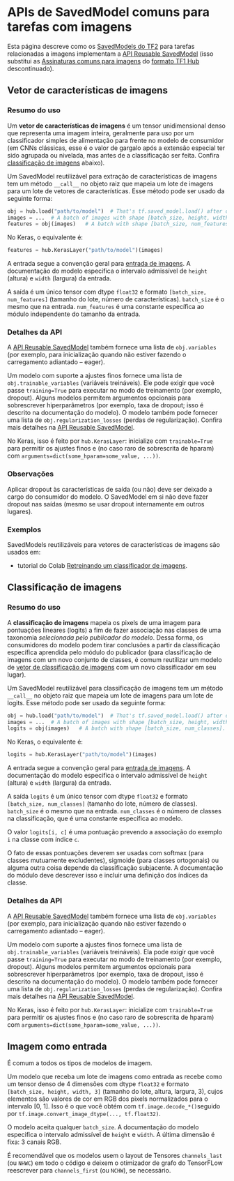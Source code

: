 # APIs de SavedModel comuns para tarefas com imagens

Esta página descreve como os [SavedModels do TF2](../tf2_saved_model.md) para tarefas relacionadas a imagens implementam a [API Reusable SavedModel](../reusable_saved_models.md) (isso substitui as [Assinaturas comuns para imagens](../common_signatures/images.md) do [formato TF1 Hub](../tf1_hub_module) descontinuado).

<a name="feature-vector"></a>

## Vetor de características de imagens

### Resumo do uso

Um **vetor de características de imagens** é um tensor unidimensional denso que representa uma imagem inteira, geralmente para uso por um classificador simples de alimentação para frente no modelo de consumidor (em CNNs clássicas, esse é o valor de gargalo após a extensão especial ter sido agrupada ou nivelada, mas antes de a classificação ser feita. Confira [classificação de imagens](#classification) abaixo).

Um SavedModel reutilizável para extração de características de imagens tem um método `__call__` no objeto raiz que mapeia um lote de imagens para um lote de vetores de características. Esse método pode ser usado da seguinte forma:

```python
obj = hub.load("path/to/model")  # That's tf.saved_model.load() after download.
images = ...  # A batch of images with shape [batch_size, height, width, 3].
features = obj(images)   # A batch with shape [batch_size, num_features].
```

No Keras, o equivalente é:

```python
features = hub.KerasLayer("path/to/model")(images)
```

A entrada segue a convenção geral para [entrada de imagens](#input). A documentação do modelo especifica o intervalo admissível de `height` (altura) e `width` (largura) da entrada.

A saída é um único tensor com dtype `float32` e formato `[batch_size, num_features]` (tamanho do lote, número de características). `batch_size` é o mesmo que na entrada. `num_features` é uma constante específica ao módulo independente do tamanho da entrada.

### Detalhes da API

A [API Reusable SavedModel](../reusable_saved_models.md) também fornece uma lista de `obj.variables` (por exemplo, para inicialização quando não estiver fazendo o carregamento adiantado – eager).

Um modelo com suporte a ajustes finos fornece uma lista de `obj.trainable_variables` (variáveis treináveis). Ele pode exigir que você passe `training=True` para executar no modo de treinamento (por exemplo, dropout). Alguns modelos permitem argumentos opcionais para sobrescrever hiperparâmetros (por exemplo, taxa de dropout; isso é descrito na documentação do modelo). O modelo também pode fornecer uma lista de `obj.regularization_losses` (perdas de regularização). Confira mais detalhes na [API Reusable SavedModel](../reusable_saved_models.md).

No Keras, isso é feito por `hub.KerasLayer`: inicialize com `trainable=True` para permitir os ajustes finos e (no caso raro de sobrescrita de hparam) com `arguments=dict(some_hparam=some_value, ...))`.

### Observações

Aplicar dropout às características de saída (ou não) deve ser deixado a cargo do consumidor do modelo. O SavedModel em si não deve fazer dropout nas saídas (mesmo se usar dropout internamente em outros lugares).

### Exemplos

SavedModels reutilizáveis para vetores de características de imagens são usados em:

- tutorial do Colab [Retreinando um classificador de imagens](https://colab.research.google.com/github/tensorflow/docs/blob/master/g3doc/en/hub/tutorials/tf2_image_retraining.ipynb).

<a name="classification"></a>

## Classificação de imagens

### Resumo do uso

A **classificação de imagens** mapeia os pixels de uma imagem para pontuações lineares (logits) a fim de fazer associação nas classes de uma taxonomia *selecionada pelo publicador do modelo*. Dessa forma, os consumidores do modelo podem tirar conclusões a partir da classificação específica aprendida pelo módulo do publicador (para classificação de imagens com um novo conjunto de classes, é comum reutilizar um modelo de [vetor de classificação de imagens](#feature-vector) com um novo classificador em seu lugar).

Um SavedModel reutilizável para classificação de imagens tem um método `__call__` no objeto raiz que mapeia um lote de imagens para um lote de logits. Esse método pode ser usado da seguinte forma:

```python
obj = hub.load("path/to/model")  # That's tf.saved_model.load() after download.
images = ...  # A batch of images with shape [batch_size, height, width, 3].
logits = obj(images)   # A batch with shape [batch_size, num_classes].
```

No Keras, o equivalente é:

```python
logits = hub.KerasLayer("path/to/model")(images)
```

A entrada segue a convenção geral para [entrada de imagens](#input). A documentação do modelo especifica o intervalo admissível de `height` (altura) e `width` (largura) da entrada.

A saída `logits` é um único tensor com dtype `float32` e formato `[batch_size, num_classes]` (tamanho do lote, número de classes). `batch_size` é o mesmo que na entrada. `num_classes` é o número de classes na classificação, que é uma constante específica ao modelo.

O valor `logits[i, c]` é uma pontuação prevendo a associação do exemplo `i` na classe com índice `c`.

O fato de essas pontuações deverem ser usadas com softmax (para classes mutuamente excludentes), sigmoide (para classes ortogonais) ou alguma outra coisa depende da classificação subjacente. A documentação do módulo deve descrever isso e incluir uma definição dos índices da classe.

### Detalhes da API

A [API Reusable SavedModel](../reusable_saved_models.md) também fornece uma lista de `obj.variables` (por exemplo, para inicialização quando não estiver fazendo o carregamento adiantado – eager).

Um modelo com suporte a ajustes finos fornece uma lista de `obj.trainable_variables` (variáveis treináveis). Ela pode exigir que você passe `training=True` para executar no modo de treinamento (por exemplo, dropout). Alguns modelos permitem argumentos opcionais para sobrescrever hiperparâmetros (por exemplo, taxa de dropout, isso é descrito na documentação do modelo). O modelo também pode fornecer uma lista de `obj.regularization_losses` (perdas de regularização). Confira mais detalhes na [API Reusable SavedModel](../reusable_saved_models.md).

No Keras, isso é feito por `hub.KerasLayer`: inicialize com `trainable=True` para permitir os ajustes finos e (no caso raro de sobrescrita de hparam) com `arguments=dict(some_hparam=some_value, ...))`.

<a name="input"></a>

## Imagem como entrada

É comum a todos os tipos de modelos de imagem.

Um modelo que receba um lote de imagens como entrada as recebe como um tensor denso de 4 dimensões com dtype `float32` e formato `[batch_size, height, width, 3]` (tamanho do lote, altura, largura, 3), cujos elementos são valores de cor em RGB dos pixels normalizados para o intervalo [0, 1]. Isso é o que você obtém com `tf.image.decode_*()`seguido por `tf.image.convert_image_dtype(..., tf.float32)`.

O modelo aceita qualquer `batch_size`. A documentação do modelo especifica o intervalo admissível de `height` e `width`. A última dimensão é fixa: 3 canais RGB.

É recomendável que os modelos usem o layout de Tensores `channels_last` (ou `NHWC`) em todo o código e deixem o otimizador de grafo do TensorFLow reescrever para `channels_first` (ou `NCHW`), se necessário.
